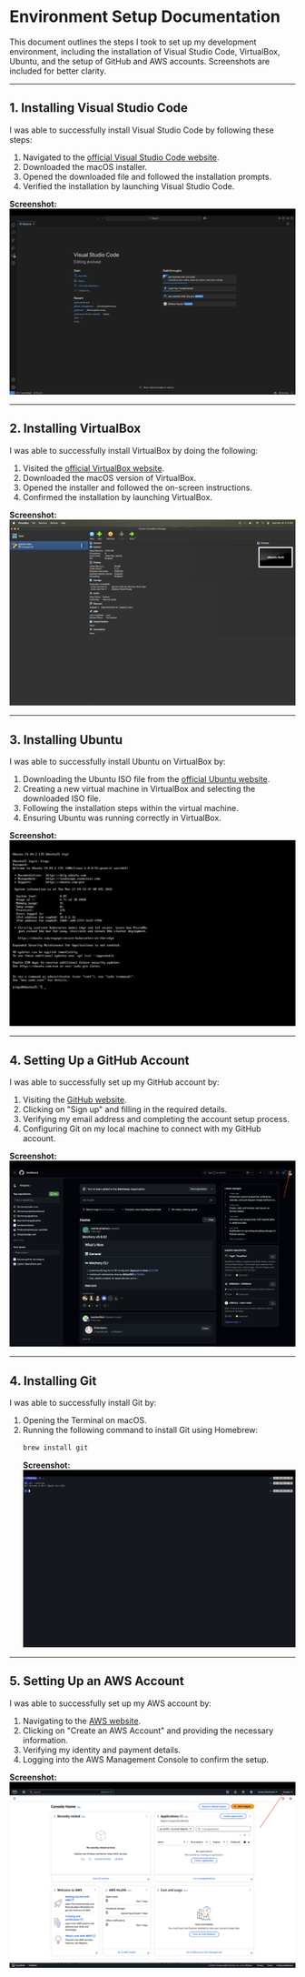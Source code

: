 # Environment Setup Documentation

This document outlines the steps I took to set up my development environment, including the installation of Visual Studio Code, VirtualBox, Ubuntu, and the setup of GitHub and AWS accounts. Screenshots are included for better clarity.

---

## 1. Installing Visual Studio Code

I was able to successfully install Visual Studio Code by following these steps:

1. Navigated to the [official Visual Studio Code website](https://code.visualstudio.com/).
2. Downloaded the macOS installer.
3. Opened the downloaded file and followed the installation prompts.
4. Verified the installation by launching Visual Studio Code.

**Screenshot:**  
![Add Screenshot Here](images/vscode.png)

---

## 2. Installing VirtualBox

I was able to successfully install VirtualBox by doing the following:

1. Visited the [official VirtualBox website](https://www.virtualbox.org/).
2. Downloaded the macOS version of VirtualBox.
3. Opened the installer and followed the on-screen instructions.
4. Confirmed the installation by launching VirtualBox.

**Screenshot:**  
![Add Screenshot Here](images/virtual-box.png)

---

## 3. Installing Ubuntu

I was able to successfully install Ubuntu on VirtualBox by:

1. Downloading the Ubuntu ISO file from the [official Ubuntu website](https://ubuntu.com/).
2. Creating a new virtual machine in VirtualBox and selecting the downloaded ISO file.
3. Following the installation steps within the virtual machine.
4. Ensuring Ubuntu was running correctly in VirtualBox.

**Screenshot:**  
![Add Screenshot Here](images/ubuntu.png)

---

## 4. Setting Up a GitHub Account

I was able to successfully set up my GitHub account by:

1. Visiting the [GitHub website](https://github.com/).
2. Clicking on "Sign up" and filling in the required details.
3. Verifying my email address and completing the account setup process.
4. Configuring Git on my local machine to connect with my GitHub account.

**Screenshot:**  
![Add Screenshot Here](images/github.png)

---

## 4. Installing Git

I was able to successfully install Git by:

1. Opening the Terminal on macOS.
2. Running the following command to install Git using Homebrew:
   ```bash
   brew install git
   ```
   **Screenshot:**  
   ![Add Screenshot Here](images/git.png)

---

## 5. Setting Up an AWS Account

I was able to successfully set up my AWS account by:

1. Navigating to the [AWS website](https://aws.amazon.com/).
2. Clicking on "Create an AWS Account" and providing the necessary information.
3. Verifying my identity and payment details.
4. Logging into the AWS Management Console to confirm the setup.

**Screenshot:**  
![Add Screenshot Here](images/aws.png)


